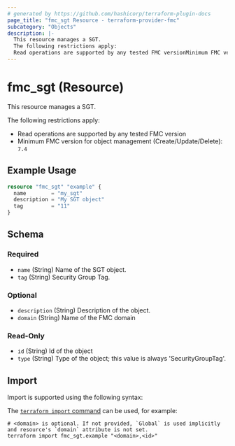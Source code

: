```yaml
---
# generated by https://github.com/hashicorp/terraform-plugin-docs
page_title: "fmc_sgt Resource - terraform-provider-fmc"
subcategory: "Objects"
description: |-
  This resource manages a SGT.
  The following restrictions apply:
  Read operations are supported by any tested FMC versionMinimum FMC version for object management (Create/Update/Delete): 7.4
---
```


# fmc_sgt (Resource)

This resource manages a SGT.

The following restrictions apply:
  - Read operations are supported by any tested FMC version
  - Minimum FMC version for object management (Create/Update/Delete): `7.4`

## Example Usage

```terraform
resource "fmc_sgt" "example" {
  name        = "my_sgt"
  description = "My SGT object"
  tag         = "11"
}
```

<!-- schema generated by tfplugindocs -->
## Schema

### Required

- `name` (String) Name of the SGT object.
- `tag` (String) Security Group Tag.

### Optional

- `description` (String) Description of the object.
- `domain` (String) Name of the FMC domain

### Read-Only

- `id` (String) Id of the object
- `type` (String) Type of the object; this value is always 'SecurityGroupTag'.

## Import

Import is supported using the following syntax:

The [`terraform import` command](https://developer.hashicorp.com/terraform/cli/commands/import) can be used, for example:

```shell
# <domain> is optional. If not provided, `Global` is used implicitly and resource's `domain` attribute is not set.
terraform import fmc_sgt.example "<domain>,<id>"
```
